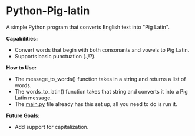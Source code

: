 # Python-Pig-latin
A simple Python program that converts English text into "Pig Latin".

**Capabilities:**
- Convert words that begin with both consonants and vowels to Pig Latin.
- Supports basic punctuation (.,!?).

**How to Use:**
- The message_to_words() function takes in a string and returns a list of words.
- The words_to_latin() function takes that string and converts it into a Pig Latin message.
- The [main.py]() file already has this set up, all you need to do is run it.

**Future Goals:**
- Add support for capitalization.

